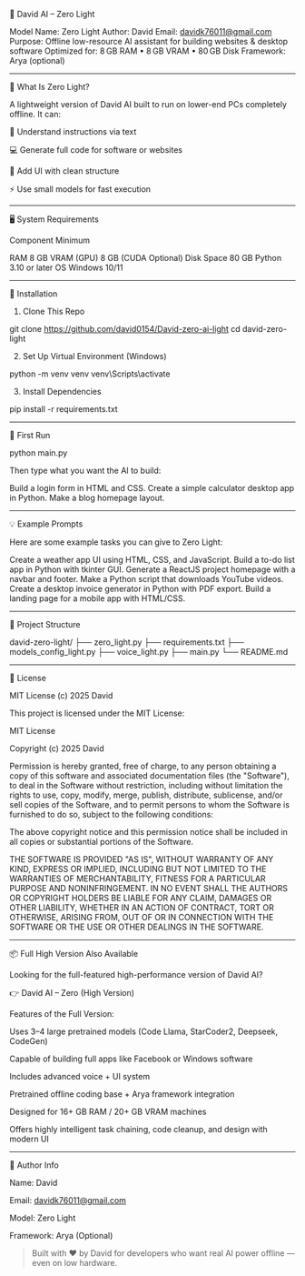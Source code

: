 🤖 David AI – Zero Light

Model Name: Zero Light
Author: David
Email: davidk76011@gmail.com
Purpose: Offline low-resource AI assistant for building websites & desktop software
Optimized for: 8 GB RAM • 8 GB VRAM • 80 GB Disk
Framework: Arya (optional)


---

🌟 What Is Zero Light?

A lightweight version of David AI built to run on lower-end PCs completely offline. It can:

🧠 Understand instructions via text

💻 Generate full code for software or websites

🎨 Add UI with clean structure

⚡ Use small models for fast execution



---

🖥️ System Requirements

Component	Minimum

RAM	8 GB
VRAM (GPU)	8 GB (CUDA Optional)
Disk Space	80 GB
Python	3.10 or later
OS	Windows 10/11



---

🚀 Installation

1. Clone This Repo

git clone https://github.com/david0154/David-zero-ai-light
cd david-zero-light

2. Set Up Virtual Environment (Windows)

python -m venv venv
venv\Scripts\activate

3. Install Dependencies

pip install -r requirements.txt


---

🤖 First Run

python main.py

Then type what you want the AI to build:

Build a login form in HTML and CSS.
Create a simple calculator desktop app in Python.
Make a blog homepage layout.


---

💡 Example Prompts

Here are some example tasks you can give to Zero Light:

Create a weather app UI using HTML, CSS, and JavaScript.
Build a to-do list app in Python with tkinter GUI.
Generate a ReactJS project homepage with a navbar and footer.
Make a Python script that downloads YouTube videos.
Create a desktop invoice generator in Python with PDF export.
Build a landing page for a mobile app with HTML/CSS.


---

📁 Project Structure

david-zero-light/
├── zero_light.py
├── requirements.txt
├── models_config_light.py
├── voice_light.py
├── main.py
└── README.md


---

📖 License

MIT License (c) 2025 David

This project is licensed under the MIT License:

MIT License

Copyright (c) 2025 David

Permission is hereby granted, free of charge, to any person obtaining a copy
of this software and associated documentation files (the "Software"), to deal
in the Software without restriction, including without limitation the rights
to use, copy, modify, merge, publish, distribute, sublicense, and/or sell
copies of the Software, and to permit persons to whom the Software is
furnished to do so, subject to the following conditions:

The above copyright notice and this permission notice shall be included in
all copies or substantial portions of the Software.

THE SOFTWARE IS PROVIDED "AS IS", WITHOUT WARRANTY OF ANY KIND, EXPRESS OR
IMPLIED, INCLUDING BUT NOT LIMITED TO THE WARRANTIES OF MERCHANTABILITY,
FITNESS FOR A PARTICULAR PURPOSE AND NONINFRINGEMENT. IN NO EVENT SHALL THE
AUTHORS OR COPYRIGHT HOLDERS BE LIABLE FOR ANY CLAIM, DAMAGES OR OTHER
LIABILITY, WHETHER IN AN ACTION OF CONTRACT, TORT OR OTHERWISE, ARISING FROM,
OUT OF OR IN CONNECTION WITH THE SOFTWARE OR THE USE OR OTHER DEALINGS IN
THE SOFTWARE.


---

📦 Full High Version Also Available

Looking for the full-featured high-performance version of David AI?

👉 David AI – Zero (High Version)

Features of the Full Version:

Uses 3–4 large pretrained models (Code Llama, StarCoder2, Deepseek, CodeGen)

Capable of building full apps like Facebook or Windows software

Includes advanced voice + UI system

Pretrained offline coding base + Arya framework integration

Designed for 16+ GB RAM / 20+ GB VRAM machines

Offers highly intelligent task chaining, code cleanup, and design with modern UI



---

👤 Author Info

Name: David

Email: davidk76011@gmail.com

Model: Zero Light

Framework: Arya (Optional)


> Built with ❤️ by David for developers who want real AI power offline — even on low hardware.


